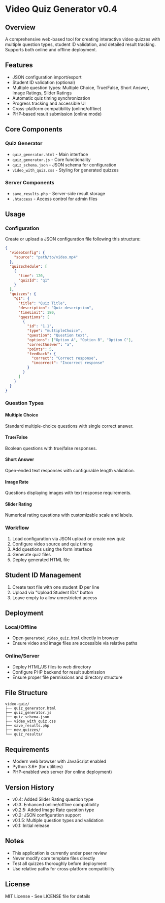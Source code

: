 # Video Quiz Generator v0.4

## Overview
A comprehensive web-based tool for creating interactive video quizzes with multiple question types, student ID validation, and detailed result tracking. Supports both online and offline deployment.

## Features
- JSON configuration import/export
- Student ID validation (optional)
- Multiple question types: Multiple Choice, True/False, Short Answer, Image Ratings, Slider Ratings
- Automatic quiz timing synchronization
- Progress tracking and accessible UI
- Cross-platform compatibility (online/offline)
- PHP-based result submission (online mode)

## Core Components

### Quiz Generator
- `quiz_generator.html` - Main interface
- `quiz_generator.js` - Core functionality
- `quiz_schema.json` - JSON schema for configuration
- `video_with_quiz.css` - Styling for generated quizzes

### Server Components
- `save_results.php` - Server-side result storage
- `.htaccess` - Access control for admin files

## Usage

### Configuration
Create or upload a JSON configuration file following this structure:

```json
{
  "videoConfig": {
    "source": "path/to/video.mp4"
  },
  "quizSchedule": [
    {
      "time": 120,
      "quizId": "q1"
    }
  ],
  "quizzes": {
    "q1": {
      "title": "Quiz Title",
      "description": "Quiz description",
      "timeLimit": 180,
      "questions": [
        {
          "id": "1.1",
          "type": "multipleChoice",
          "question": "Question text",
          "options": ["Option A", "Option B", "Option C"],
          "correctAnswer": "a",
          "points": 5,
          "feedback": {
            "correct": "Correct response",
            "incorrect": "Incorrect response"
          }
        }
      ]
    }
  }
}
```

### Question Types

#### Multiple Choice
Standard multiple-choice questions with single correct answer.

#### True/False
Boolean questions with true/false responses.

#### Short Answer
Open-ended text responses with configurable length validation.

#### Image Rate
Questions displaying images with text response requirements.

#### Slider Rating
Numerical rating questions with customizable scale and labels.

### Workflow
1. Load configuration via JSON upload or create new quiz
2. Configure video source and quiz timing
3. Add questions using the form interface
4. Generate quiz files
5. Deploy generated HTML file

## Student ID Management
1. Create text file with one student ID per line
2. Upload via "Upload Student IDs" button
3. Leave empty to allow unrestricted access

## Deployment

### Local/Offline
- Open `generated_video_quiz.html` directly in browser
- Ensure video and image files are accessible via relative paths

### Online/Server
- Deploy HTML/JS files to web directory
- Configure PHP backend for result submission
- Ensure proper file permissions and directory structure

## File Structure
```
video-quiz/
├── quiz_generator.html
├── quiz_generator.js
├── quiz_schema.json
├── video_with_quiz.css
├── save_results.php
├── new_quizzes/
└── quiz_results/
```


## Requirements
- Modern web browser with JavaScript enabled
- Python 3.6+ (for utilities)
- PHP-enabled web server (for online deployment)

## Version History
- v0.4: Added Slider Rating question type
- v0.3: Enhanced online/offline compatibility
- v0.2.5: Added Image Rate question type
- v0.2: JSON configuration support
- v0.1.5: Multiple question types and validation
- v0.1: Initial release

## Notes
- This application is currently under peer review
- Never modify core template files directly
- Test all quizzes thoroughly before deployment
- Use relative paths for cross-platform compatibility

## License
MIT License - See LICENSE file for details
